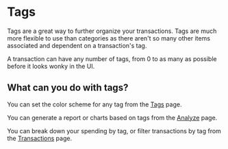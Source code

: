 # Tags

Tags are a great way to further organize your transactions. Tags are much more flexible to use than categories as there aren't so many other items associated and dependent on a transaction's tag.

A transaction can have any number of tags, from 0 to as many as possible before it looks wonky in the UI.

## What can you do with tags?

You can set the color scheme for any tag from the [Tags](https://my.lunchmoney.app/tags) page.

You can generate a report or charts based on tags from the [Analyze](https://my.lunchmoney.app/analyze) page.

You can break down your spending by tag, or filter transactions by tag from the [Transactions](https://my.lunchmoney.app/transactions) page.

